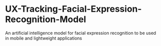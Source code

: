 # UX-Tracking-Facial-Expression-Recognition-Model
An artificial intelligence model for facial expression recognition to be used in mobile and lightweight applications
